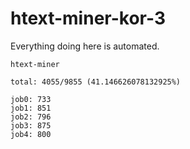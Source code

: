 # htext-miner-kor-3

Everything doing here is automated.

```
htext-miner

total: 4055/9855 (41.146626078132925%)

job0: 733
job1: 851
job2: 796
job3: 875
job4: 800
```